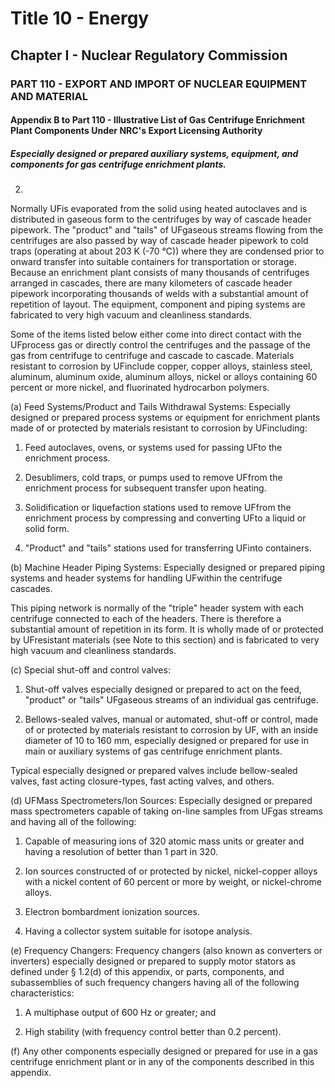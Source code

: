 
# Title 10 - Energy
## Chapter I - Nuclear Regulatory Commission
### PART 110 - EXPORT AND IMPORT OF NUCLEAR EQUIPMENT AND MATERIAL
#### Appendix B to Part 110 - Illustrative List of Gas Centrifuge Enrichment Plant Components Under NRC's Export Licensing Authority
##### Especially designed or prepared auxiliary systems, equipment, and components for gas centrifuge enrichment plants.

2.

Normally UFis evaporated from the solid using heated autoclaves and is distributed in gaseous form to the centrifuges by way of cascade header pipework. The "product" and "tails" of UFgaseous streams flowing from the centrifuges are also passed by way of cascade header pipework to cold traps (operating at about 203 K (-70 &#xB0;C)) where they are condensed prior to onward transfer into suitable containers for transportation or storage. Because an enrichment plant consists of many thousands of centrifuges arranged in cascades, there are many kilometers of cascade header pipework incorporating thousands of welds with a substantial amount of repetition of layout. The equipment, component and piping systems are fabricated to very high vacuum and cleanliness standards.

Some of the items listed below either come into direct contact with the UFprocess gas or directly control the centrifuges and the passage of the gas from centrifuge to centrifuge and cascade to cascade. Materials resistant to corrosion by UFinclude copper, copper alloys, stainless steel, aluminum, aluminum oxide, aluminum alloys, nickel or alloys containing 60 percent or more nickel, and fluorinated hydrocarbon polymers.

(a) Feed Systems/Product and Tails Withdrawal Systems: Especially designed or prepared process systems or equipment for enrichment plants made of or protected by materials resistant to corrosion by UFincluding:

1. Feed autoclaves, ovens, or systems used for passing UFto the enrichment process.

2. Desublimers, cold traps, or pumps used to remove UFfrom the enrichment process for subsequent transfer upon heating.

3. Solidification or liquefaction stations used to remove UFfrom the enrichment process by compressing and converting UFto a liquid or solid form.

4. "Product" and "tails" stations used for transferring UFinto containers.

(b) Machine Header Piping Systems: Especially designed or prepared piping systems and header systems for handling UFwithin the centrifuge cascades.

This piping network is normally of the "triple" header system with each centrifuge connected to each of the headers. There is therefore a substantial amount of repetition in its form. It is wholly made of or protected by UFresistant materials (see Note to this section) and is fabricated to very high vacuum and cleanliness standards.

(c) Special shut-off and control valves:

1. Shut-off valves especially designed or prepared to act on the feed, "product" or "tails" UFgaseous streams of an individual gas centrifuge.

2. Bellows-sealed valves, manual or automated, shut-off or control, made of or protected by materials resistant to corrosion by UF, with an inside diameter of 10 to 160 mm, especially designed or prepared for use in main or auxiliary systems of gas centrifuge enrichment plants.

Typical especially designed or prepared valves include bellow-sealed valves, fast acting closure-types, fast acting valves, and others.

(d) UFMass Spectrometers/Ion Sources: Especially designed or prepared mass spectrometers capable of taking on-line samples from UFgas streams and having all of the following:

1. Capable of measuring ions of 320 atomic mass units or greater and having a resolution of better than 1 part in 320.

2. Ion sources constructed of or protected by nickel, nickel-copper alloys with a nickel content of 60 percent or more by weight, or nickel-chrome alloys.

3. Electron bombardment ionization sources.

4. Having a collector system suitable for isotope analysis.

(e) Frequency Changers: Frequency changers (also known as converters or inverters) especially designed or prepared to supply motor stators as defined under § 1.2(d) of this appendix, or parts, components, and subassemblies of such frequency changers having all of the following characteristics:

1. A multiphase output of 600 Hz or greater; and

2. High stability (with frequency control better than 0.2 percent).

(f) Any other components especially designed or prepared for use in a gas centrifuge enrichment plant or in any of the components described in this appendix.

